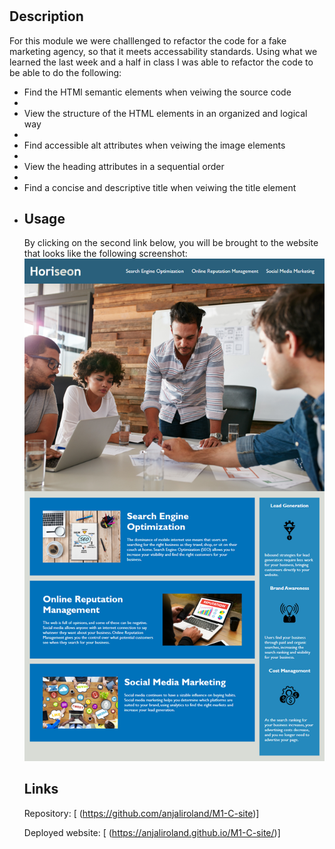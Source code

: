 # <Module-1-Challenge>

## Description

  For this module we were challlenged to refactor the code for a fake marketing agency, so that it meets accessability standards. 
  Using what we learned the last week and a half in class I was able to refactor the code to be able to do the following:
  <ul>
  <li>Find the HTMl semantic elements when veiwing the source code<li>
  <li>View the structure of the HTML elements in an organized and logical way<li>
  <li>Find accessible alt attributes when veiwing the image elements<li>
  <li>View the heading attributes in a sequential order<li>
  <li>Find a concise and descriptive title when veiwing the title element<li>

  
## Usage
  By clicking on the second link below, you will be brought to the website that looks like the following screenshot:
  <img src="./assets/images/01-html-css-git-homework-demo.png" alt="screenshot of deployed website"/>
 
  
  

## Links
  Repository: [
  (https://github.com/anjaliroland/M1-C-site)]
  
  Deployed website: [
  (https://anjaliroland.github.io/M1-C-site/)]



